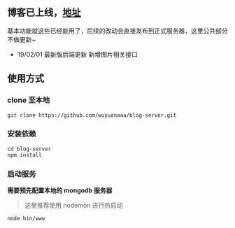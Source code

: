 ## 博客已上线，[地址](https://blog.yuanaaa.top)

基本功能就这些已经能用了，后续的改动会直接发布到正式服务器，这里公共部分不做更新~


- 19/02/01 最新版后端更新 新增图片相关接口


## 使用方式

### clone 至本地

```
git clone https://github.com/wuyuanaaa/blog-server.git
```

### 安装依赖

```
cd blog-server
npm install
```

### 启动服务

__需要预先配置本地的 mongodb 服务器__


> 这里推荐使用 nodemon 进行热启动

```
node bin/www
```

